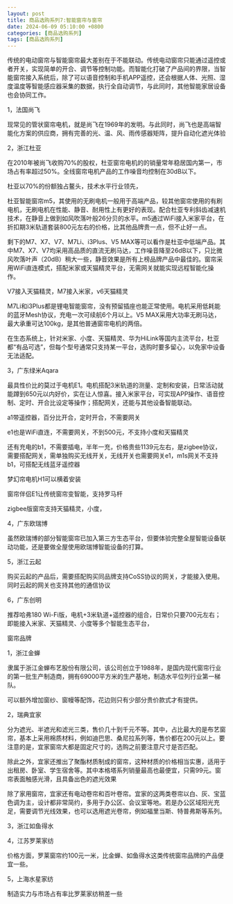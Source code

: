 ```yaml
---
layout: post
title: 商品选购系列7:智能窗帘与窗帘
date: 2024-06-09 05:10:00 +0800
categories: [商品选购系列]
tags: [商品选购系列]
---
```

传统的电动窗帘与智能窗帘最大差别在于不能联动。传统电动窗帘只能通过遥控或者开关，实现简单的开合、调节等控制功能。而智能化打破了产品间的界限，当智能窗帘接入系统后，除了可以语音控制和手机APP遥控，还会根据人体、光照、湿度温度等智能感应器采集的数据，执行全自动调节，与此同时，其他智能家居设备也会协同工作。

1，法国尚飞

现常见的管状窗帘电机，就是尚飞在1969年的发明。与此同时，尚飞也是高端智能化方案的供应商，拥有完善的光、温、风、雨传感器矩阵，提升自动化遮光体验

2，浙江杜亚

在2010年被尚飞收购70%的股权，杜亚窗帘电机的的销量常年稳居国内第一，市场占有率超过50%。全线窗帘电机产品的工作噪音均控制在30dB以下。

杜亚以70%的份额独占鳌头，技术水平行业领先，

杜亚智能窗帘m5，其使用的无刷电机一般用于高端产品，较其他窗帘使用的有刷电机，无刷电机在性能、静音、耐用性上有更好的表现。配合杜亚专利斜齿减速机技术，在静音上做到如风吹落叶般26分贝的水平。m5通过WiFi接入米家平台，在折扣期3米轨道套装800元左右的价格，比其他品牌贵一点，但不止好一点。

剩下的M7、X7、V7、M7Li、i3Plus、V5 MAX等可以看作是杜亚中低端产品。其中M7、X7、V7均采用高品质的直流无刷马达，工作噪音降至26dB以下，只比微风吹落叶声（20dB）稍大一些，静音效果是所有上榜品牌产品中最佳的。窗帘采用WiFi直连模式，搭配米家或天猫精灵平台，无需网关就能实现远程智能化操作。

V7接入天猫精灵，M7接入米家，v6天猫精灵

M7Li和i3Plus都是锂电智能窗帘，没有预留插座也能正常使用。电机采用低耗能的蓝牙Mesh协议，充电一次可续航6个月以上。V5 MAX采用大功率无刷马达，最大承重可达100kg，是其他普通窗帘电机的两倍。

在生态系统上，针对米家、小度、天猫精灵、华为HiLink等国内主流平台，杜亚都“有品可选”，但每个型号通常只支持某一平台，选购时要多留心，以免家中设备无法适配。

3，广东绿米Aqara

最具性价比的莫过于电机E1。电机搭配3米轨道的测量、定制和安装，日常活动就能蹲到650元以内好价，实在让人惊喜。接入米家平台，可实现APP操作、语音控制、定时、开合比设定等操作；搭配网关，还能与其他设备智能联动。

a1带遥控器，百分比开合，定时开合，不需要网关

e1也是WiFi直连，不需要网关，不到500元，不支持小度和天猫精灵

还有充电的b1，不需要插电，半年一充，价格贵些1139元左右，是zigbee协议，需要搭配网关，需单独购买无线开关，无线开关也需要网关e1，m1s网关不支持b1，可搭配无线蓝牙遥控器

梦幻帘电机H1可以横着安装

窗帘伴侣E1让传统窗帘变智能，支持罗马杆

zigbee版窗帘支持天猫精灵，小度，

4，广东欧瑞博

虽然欧瑞博的部分智能窗帘已加入第三方生态平台，但要体验完整全屋智能设备联动功能，还是要做全屋使用欧瑞博智能设备的打算。

5，浙江云起

购买云起的产品后，需要搭配购买同品牌支持CoSS协议的网关，才能接入使用。同时云起的网关也支持其他的通信协议

6，广东创明

推荐哈弗180 Wi-Fi版，电机+3米轨道+遥控器的组合，日常价只要700元左右；即能接入米家、天猫精灵、小度等多个智能生态平台，

窗帘品牌

1，浙江金蝉

隶属于浙江金蝉布艺股份有限公司，该公司创立于1988年，是国内现代窗帘行业的第一批生产制造商，拥有69000平方米的生产基地，制造水平位列行业第一梯队。

可以额外增加窗纱、窗幔等配饰，花边则只有少部分贵价款式才有提供。

2，瑞典宜家

分为遮光、半遮光和滤光三类，售价几十到千元不等。其中，占比最大的是布艺窗帘，基本上采用棉质材料，例如迪巴思、桑尼拉系列等，售价都在200元以上。要注意的是，宜家窗帘大都是固定尺寸的，选购之前要注意尺寸是否匹配。

除此之外，宜家还推出了聚酯材质制成的窗帘，这种材质的价格相当实惠，适用于出租房、卧室、学生宿舍等。其中本格塔系列销量最高也最便宜，只需99元。窗帘表面触感光滑，且具备出色的遮光效果

除了家用窗帘，宜家还有电动卷帘和百叶卷帘。宜家的这两类卷帘以白、灰、宝蓝色调为主，设计都非常简约，多用于办公区、会议室等地。若是办公区域阳光充足，需要调节光线效果，也可以选用遮光卷帘，例如福里当斯、特普弗斯等系列。

3，浙江如鱼得水

4，江苏罗莱家纺

价格方面，罗莱窗帘约100元一米，比金蝉、如鱼得水这类传统窗帘品牌的产品便宜一些。

5，上海水星家纺

制造实力与市场占有率比罗莱家纺稍差一些